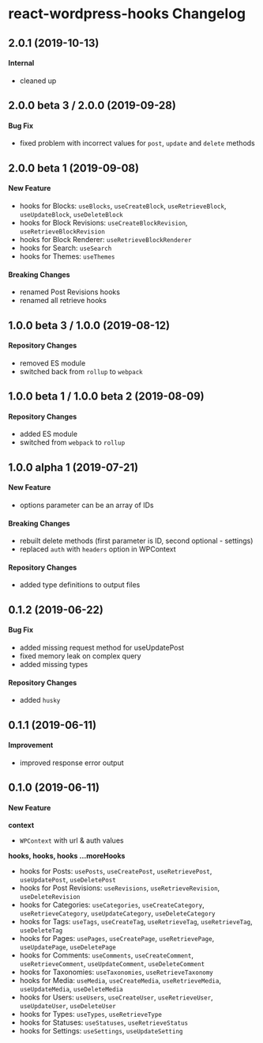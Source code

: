 # react-wordpress-hooks Changelog

## 2.0.1 (2019-10-13)
#### Internal
- cleaned up

## 2.0.0 beta 3 / 2.0.0 (2019-09-28)
#### Bug Fix
- fixed problem with incorrect values for `post`, `update` and `delete` methods

## 2.0.0 beta 1 (2019-09-08)
#### New Feature
- hooks for Blocks: `useBlocks`, `useCreateBlock`, `useRetrieveBlock`, `useUpdateBlock`, `useDeleteBlock`
- hooks for Block Revisions: `useCreateBlockRevision`, `useRetrieveBlockRevision`
- hooks for Block Renderer: `useRetrieveBlockRenderer`
- hooks for Search: `useSearch`
- hooks for Themes: `useThemes`

#### Breaking Changes
- renamed Post Revisions hooks
- renamed all retrieve hooks

## 1.0.0 beta 3 / 1.0.0 (2019-08-12)
#### Repository Changes
- removed ES module
- switched back from `rollup` to `webpack`

## 1.0.0 beta 1 / 1.0.0 beta 2 (2019-08-09)
#### Repository Changes
- added ES module
- switched from `webpack` to `rollup`

## 1.0.0 alpha 1 (2019-07-21)
#### New Feature
- options parameter can be an array of IDs

#### Breaking Changes
- rebuilt delete methods (first parameter is ID, second optional - settings)
- replaced `auth` with `headers` option in WPContext

#### Repository Changes
- added type definitions to output files

## 0.1.2 (2019-06-22)
#### Bug Fix
- added missing request method for useUpdatePost
- fixed memory leak on complex query
- added missing types

#### Repository Changes
- added `husky`

## 0.1.1 (2019-06-11)
#### Improvement
- improved response error output

## 0.1.0 (2019-06-11)
#### New Feature
**context**
- `WPContext` with url & auth values

**hooks, hooks, hooks ...moreHooks**
- hooks for Posts: `usePosts`, `useCreatePost`, `useRetrievePost`, `useUpdatePost`, `useDeletePost`
- hooks for Post Revisions: `useRevisions`, `useRetrieveRevision`, `useDeleteRevision`
- hooks for Categories: `useCategories`, `useCreateCategory`, `useRetrieveCategory`, `useUpdateCategory`, `useDeleteCategory`
- hooks for Tags: `useTags`, `useCreateTag`, `useRetrieveTag`, `useRetrieveTag`, `useDeleteTag`
- hooks for Pages: `usePages`, `useCreatePage`, `useRetrievePage`, `useUpdatePage`, `useDeletePage`
- hooks for Comments: `useComments`, `useCreateComment`, `useRetrieveComment`, `useUpdateComment`, `useDeleteComment`
- hooks for Taxonomies: `useTaxonomies`, `useRetrieveTaxonomy`
- hooks for Media: `useMedia`, `useCreateMedia`, `useRetrieveMedia`, `useUpdateMedia`, `useDeleteMedia`
- hooks for Users: `useUsers`, `useCreateUser`, `useRetrieveUser`, `useUpdateUser`, `useDeleteUser`
- hooks for Types: `useTypes`, `useRetrieveType`
- hooks for Statuses: `useStatuses`, `useRetrieveStatus`
- hooks for Settings: `useSettings`, `useUpdateSetting`
